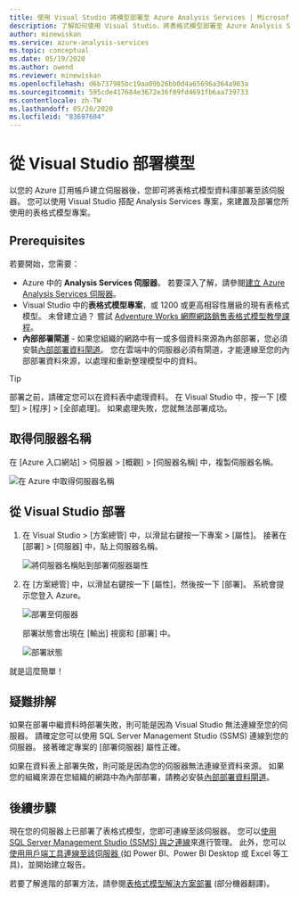 ```yaml
---
title: 使用 Visual Studio 將模型部署至 Azure Analysis Services | Microsoft Docs
description: 了解如何使用 Visual Studio，將表格式模型部署至 Azure Analysis Services 伺服器。
author: minewiskan
ms.service: azure-analysis-services
ms.topic: conceptual
ms.date: 05/19/2020
ms.author: owend
ms.reviewer: minewiskan
ms.openlocfilehash: d6b737985bc19aa09b26bb0d4a65696a364a903a
ms.sourcegitcommit: 595cde417684e3672e36f09fd4691fb6aa739733
ms.contentlocale: zh-TW
ms.lasthandoff: 05/20/2020
ms.locfileid: "83697604"
---
```

# <a name="deploy-a-model-from-visual-studio"></a>從 Visual Studio 部署模型

以您的 Azure 訂用帳戶建立伺服器後，您即可將表格式模型資料庫部署至該伺服器。 您可以使用 Visual Studio 搭配 Analysis Services 專案，來建置及部署您所使用的表格式模型專案。 

## <a name="prerequisites"></a>Prerequisites

若要開始，您需要：

* Azure 中的 **Analysis Services 伺服器**。 若要深入了解，請參閱[建立 Azure Analysis Services 伺服器](analysis-services-create-server.md)。
* Visual Studio 中的**表格式模型專案**，或 1200 或更高相容性層級的現有表格式模型。 未曾建立過？ 嘗試 [Adventure Works 網際網路銷售表格式模型教學課程](https://docs.microsoft.com/analysis-services/tutorial-tabular-1400/as-adventure-works-tutorial)。
* **內部部署閘道** - 如果您組織的網路中有一或多個資料來源為內部部署，您必須安裝[內部部署資料閘道](analysis-services-gateway.md)。 您在雲端中的伺服器必須有閘道，才能連線至您的內部部署資料來源，以處理和重新整理模型中的資料。

> [!TIP]
> 部署之前，請確定您可以在資料表中處理資料。 在 Visual Studio 中，按一下 [模型] >  [程序]  > [全部處理]。 如果處理失敗，您就無法部署成功。
> 
> 

## <a name="get-the-server-name"></a>取得伺服器名稱

在 [Azure 入口網站] > 伺服器 > [概觀]  >  [伺服器名稱] 中，複製伺服器名稱。
   
![在 Azure 中取得伺服器名稱](./media/analysis-services-deploy/aas-deploy-get-server-name.png)

## <a name="to-deploy-from-visual-studio"></a>從 Visual Studio 部署

1. 在 Visual Studio > [方案總管] 中，以滑鼠右鍵按一下專案 > [屬性]。 接著在 [部署]  >  [伺服器] 中，貼上伺服器名稱。   
   
    ![將伺服器名稱貼到部署伺服器屬性](./media/analysis-services-deploy/aas-deploy-deployment-server-property.png)
2. 在 [方案總管] 中，以滑鼠右鍵按一下 [屬性]，然後按一下 [部署]。 系統會提示您登入 Azure。
   
    ![部署至伺服器](./media/analysis-services-deploy/aas-deploy-deploy.png)
   
    部署狀態會出現在 [輸出] 視窗和 [部署] 中。
   
    ![部署狀態](./media/analysis-services-deploy/aas-deploy-status.png)

就是這麼簡單！


## <a name="troubleshooting"></a>疑難排解

如果在部署中繼資料時部署失敗，則可能是因為 Visual Studio 無法連線至您的伺服器。 請確定您可以使用 SQL Server Management Studio (SSMS) 連線到您的伺服器。 接著確定專案的 [部署伺服器] 屬性正確。

如果在資料表上部署失敗，則可能是因為您的伺服器無法連線至資料來源。 如果您的組織來源在您組織的網路中為內部部署，請務必安裝[內部部署資料閘道](analysis-services-gateway.md)。

## <a name="next-steps"></a>後續步驟

現在您的伺服器上已部署了表格式模型，您即可連線至該伺服器。 您可以[使用 SQL Server Management Studio (SSMS) 與之連線](analysis-services-manage.md)來進行管理。 此外，您可以[使用用戶端工具連線至該伺服器 ](analysis-services-connect.md) (如 Power BI、Power BI Desktop 或 Excel 等工具)，並開始建立報告。   

若要了解進階的部署方法，請參閱[表格式模型解決方案部署](https://docs.microsoft.com/analysis-services/deployment/tabular-model-solution-deployment?view=azure-analysis-services-current) \(部分機器翻譯\)。



